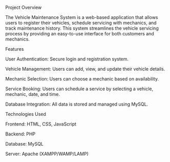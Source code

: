 Project Overview

The Vehicle Maintenance System is a web-based application that allows users to register their vehicles, schedule servicing with mechanics, and track maintenance history. This system streamlines the vehicle servicing process by providing an easy-to-use interface for both customers and mechanics.

Features

User Authentication: Secure login and registration system.

Vehicle Management: Users can add, view, and update their vehicle details.

Mechanic Selection: Users can choose a mechanic based on availability.

Service Booking: Users can schedule a service by selecting a vehicle, mechanic, date, and time.

Database Integration: All data is stored and managed using MySQL.

Technologies Used

Frontend: HTML, CSS, JavaScript

Backend: PHP

Database: MySQL

Server: Apache (XAMPP/WAMP/LAMP)
